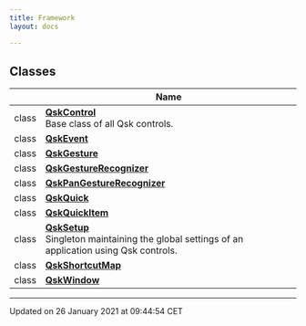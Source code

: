 ```yaml
---
title: Framework
layout: docs

---
```



## Classes

|                | Name           |
| -------------- | -------------- |
| class | **[QskControl](/docs/classes/class_qsk_control/)** <br>Base class of all Qsk controls.  |
| class | **[QskEvent](/docs/classes/class_qsk_event/)**  |
| class | **[QskGesture](/docs/classes/class_qsk_gesture/)**  |
| class | **[QskGestureRecognizer](/docs/classes/class_qsk_gesture_recognizer/)**  |
| class | **[QskPanGestureRecognizer](/docs/classes/class_qsk_pan_gesture_recognizer/)**  |
| class | **[QskQuick](/docs/classes/class_qsk_quick/)**  |
| class | **[QskQuickItem](/docs/classes/class_qsk_quick_item/)**  |
| class | **[QskSetup](/docs/classes/class_qsk_setup/)** <br>Singleton maintaining the global settings of an application using Qsk controls.  |
| class | **[QskShortcutMap](/docs/classes/class_qsk_shortcut_map/)**  |
| class | **[QskWindow](/docs/classes/class_qsk_window/)**  |






-------------------------------

Updated on 26 January 2021 at 09:44:54 CET